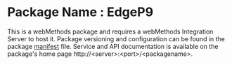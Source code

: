 # Package Name : EdgeP9
This is a webMethods package and requires a webMethods Integration Server to host it. Package versioning and configuration can be found in the package [manifest](./EdgeP9/manifest.v3) file. Service and API documentation is available on the package's home page http://&lt;server&gt;:&lt;port&gt;/&lt;packagename>.
